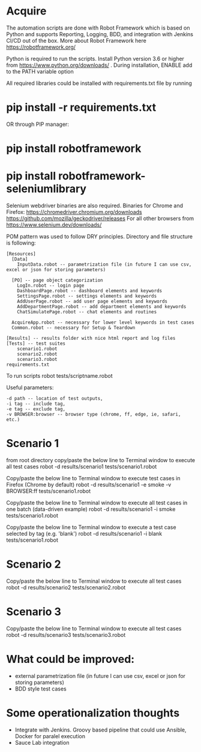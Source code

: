 # Acquire
The automation scripts are done with Robot Framework which is based on Python and supports Reporting, Logging, BDD, and integration with Jenkins CI/CD out of the box.
More about Robot Framework here https://robotframework.org/

Python is required to run the scripts. Install Python version 3.6 or higher from https://www.python.org/downloads/ . During installation, ENABLE add to the PATH variable option

All required libraries could be installed with requirements.txt file by running
# pip install -r requirements.txt

OR through PIP manager:
# pip install robotframework
# pip install robotframework-seleniumlibrary

Selenium webdriver binaries are also required. Binaries for Chrome and Firefox: 
https://chromedriver.chromium.org/downloads
https://github.com/mozilla/geckodriver/releases
For all other browsers from https://www.selenium.dev/downloads/

POM pattern was used to follow DRY principles. Directory and file structure is following:


    [Resources]
      [Data]
        InputData.robot -- parametrization file (in future I can use csv, excel or json for storing parameters)
        
      [PO] -- page object categorization
        LogIn.robot -- login page
        DashboardPage.robot -- dashboard elements and keywords
        SettingsPage.robot -- settings elements and keywords
        AddUserPage.robot -- add user page elements and keywords
        AddDepartmentPage.robot -- add department elements and keywords
        ChatSimulatePage.robot -- chat elements and routines
        
      AcquireApp.robot -- necessary for lower level keywords in test cases
      Common.robot -- necessary for Setup & Teardown 
    
    [Results] -- results folder with nice html report and log files
    [Tests] -- test suites
        scenario1.robot
        scenario2.robot
        scenario3.robot
    requirements.txt

To run scripts 
robot tests/scriptname.robot

Useful parameters:

    -d path -- location of test outputs,
    -i tag -- include tag,
    -e tag -- exclude tag,
    -v BROWSER:browser -- browser type (chrome, ff, edge, ie, safari, etc.)

# Scenario 1

from root directory copy/paste the below line to Terminal window to execute all test cases
robot -d results/scenario1 tests/scenario1.robot

Copy/paste the below line to Terminal window to execute test cases in Firefox (Chrome by default)
robot -d results/scenario1 -e smoke -v BROWSER:ff tests/scenario1.robot

Copy/paste the below line to Terminal window to execute all test cases in one batch (data-driven example)
robot -d results/scenario1 -i smoke tests/scenario1.robot

Copy/paste the below line to Terminal window to execute a test case selected by tag (e.g. 'blank')
robot -d results/scenario1 -i blank tests/scenario1.robot

# Scenario 2
Copy/paste the below line to Terminal window to execute all test cases
robot -d results/scenario2 tests/scenario2.robot

# Scenario 3 
Copy/paste the below line to Terminal window to execute all test cases
robot -d results/scenario3 tests/scenario3.robot

# What could be improved:
* external parametrization file (in future I can use csv, excel or json for storing parameters)
* BDD style test cases

# Some operationalization thoughts
* Integrate with Jenkins. Groovy based pipeline that could use Ansible, Docker for paralel execution
* Sauce Lab integration

